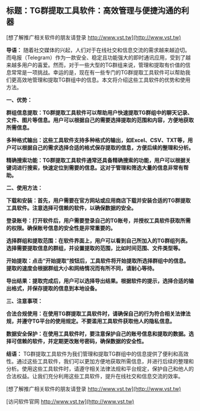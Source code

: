 ## **标题：TG群提取工具软件：高效管理与便捷沟通的利器**

[想了解推广相关软件的朋友请登录 http://www.vst.tw](http://www.vst.tw)

**导语：**
随着社交媒体的兴起，人们对于在线社交和信息交流的需求越来越迫切。而电报（Telegram）作为一款安全、稳定且功能强大的即时通讯应用，受到了越来越多用户的喜爱。然而，对于一些大型的TG群组来说，管理和提取有价值的信息常常是一项挑战。幸运的是，现在有一些专门的TG群提取工具软件可以帮助我们更高效地管理和提取TG群组中的信息。本文将介绍这些工具软件的优势和使用方法。

**一、优势：**

**群组信息提取：TG群提取工具软件可以帮助用户快速提取TG群组中的聊天记录、文件、图片等信息。用户可以根据自己的需要选择提取的范围和内容，方便地获取所需信息。**

**多种格式输出：这些工具软件支持多种格式的输出，如Excel、CSV、TXT等，用户可以根据自己的需求选择合适的格式保存提取的信息，方便后续的整理和分析。**

**精确搜索功能：TG群提取工具软件通常还具备精确搜索的功能，用户可以根据关键词进行搜索，快速定位到需要的信息。这对于管理和筛选大量的信息非常有帮助。**

**二、使用方法：**

**下载和安装：首先，用户需要在官方网站或应用商店下载并安装合适的TG群提取工具软件。注意选择可信赖的软件，以确保数据的安全。**

**登录账号：打开软件后，用户需要登录自己的TG账号，并授权工具软件获取所需的权限。确保账号信息的安全性是非常重要的。**

**选择群组和提取范围：在软件界面上，用户可以看到自己所加入的TG群组列表。选择需要提取信息的群组，并设置提取的范围，比如时间范围、文件类型等。**

**开始提取：点击“开始提取”按钮后，工具软件将开始提取所选择群组中的信息。提取的速度会根据群组大小和网络情况而有所不同，请耐心等待。**

**导出结果：提取完成后，用户可以选择导出结果。根据软件的提示，选择合适的输出格式，并保存提取的信息到本地设备。**

**三、注意事项：**

**合法合规使用：在使用TG群提取工具软件时，请确保自己的行为符合相关法律法规，并遵守TG平台的使用规定。不要滥用工具软件获取他人的隐私信息。**

**数据安全保护：在使用工具软件时，要注意保护自己的账号信息和提取的数据。选择可信赖的软件，并定期更改账号密码，确保数据的安全性。**

**结语：**
TG群提取工具软件为我们管理和提取TG群组中的信息提供了便利和高效性。通过这些工具软件，我们可以更加方便地获取所需信息，并进行后续的整理和分析。使用这些工具软件时，请遵守相关法律法规和平台规定，保护自己和他人的合法权益。让我们充分利用这些工具软件，提升在线社交和信息交流的效率。

[想了解推广相关软件的朋友请登录 http://www.vst.tw](http://www.vst.tw)


[访问软件官网 http://www.vst.tw](http://www.vst.tw)
